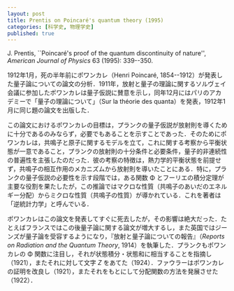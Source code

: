 ```yaml
---
layout: post
title: Prentis on Poincaré's quantum theory (1995)
categories: [科学史, 物理学史]
published: true
---
```


J. Prentis, ``Poincaré's proof of the quantum discontinuity of nature'', _American Journal of Physics_ 63 (1995): 339--350.

1912年1月，死の半年前にポワンカレ（Henri Poincaré, 1854--1912）が発表した量子論についての論文の分析．1911年，放射と量子の理論に関するソルヴェイ会議に参加したポワンカレは量子仮説に賛意を示し，同年12月にはパリのアカデミーで「量子の理論について」（Sur la théorie des quanta）を発表，1912年1月に同じ題の論文を出版した．

この論文におけるポワンカレの目標は，プランクの量子仮説が放射則を導くために十分であるのみならず，必要でもあることを示すことであった．そのためにポワンカレは，共鳴子と原子に関するモデルを立て，これに関する考察から平衡状態が一意であること，プランクの放射則の十分条件と必要条件，量子的非連続性の普遍性を主張したのだった．彼の考察の特徴は，熱力学的平衡状態を前提せず，共鳴子の相互作用のメカニズムから放射則を導いたことにある．特に，プランクの量子仮説の必要性を示す段階では，ある関数 Φ とフーリエの積分定理が主要な役割を果たしたが，この推論ではマクロな性質（共鳴子のあいだのエネルギー分配）からミクロな性質（共鳴子の性質）が導かれている．これを著者は「逆統計力学」と呼んでいる．

ポワンカレはこの論文を発表してすぐに死去したが，その影響は絶大だった．たとえばフランスではこの後量子論に関する論文が増大するし，また英国ではジーンズが量子論を受容するようになり，『放射と量子論についての報告』（_Reports on Radiation and the Quantum Theory_, 1914）を執筆した．プランクもポワンカレの Φ 関数に注目し，それが状態積分・状態和に相当することを指摘し（1921），またそれに対して文字 _Z_ をあてた（1924）．ファウラーはポワンカレの証明を改良し（1921），またそれをもとにして分配関数の方法を発展させた（1922）．
